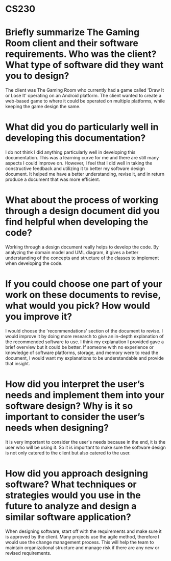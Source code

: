 # CS230
# Briefly summarize The Gaming Room client and their software requirements. Who was the client? What type of software did they want you to design?
The client was The Gaming Room who currently had a game called 'Draw It or Lose It' operating on an Android platform. The client wanted to create a web-based game to where it could be operated on multiple platforms, while keeping the game design the same. 

# What did you do particularly well in developing this documentation?
I do not think I did anything particularly well in developing this documentation. This was a learning curve for me and there are still many aspects I could improve on. However, I feel that I did well in taking the constructive feedback and utilizing it to better my software design document. It helped me have a better understanding, revise it, and in return produce a document that was more efficient. 

# What about the process of working through a design document did you find helpful when developing the code?
Working through a design document really helps to develop the code. By analyzing the domain model and UML diagram, it gives a better understanding of the concepts and structure of the classes to implement when developing the code.

# If you could choose one part of your work on these documents to revise, what would you pick? How would you improve it?
I would choose the 'recommendations' section of the document to revise. I would improve it by doing more research to give an in-depth explanation of the recommended software to use. I think my explanation I provided gave a brief overview but it could be better. If someone with no experience or knowledge of software platforms, storage, and memory were to read the document, I would want my explanations to be understandable and provide that insight.

# How did you interpret the user’s needs and implement them into your software design? Why is it so important to consider the user’s needs when designing?
It is very important to consider the user's needs because in the end, it is the user who will be using it. So it is important to make sure the software design is not only catered to the client but also catered to the user.

# How did you approach designing software? What techniques or strategies would you use in the future to analyze and design a similar software application?
When designing software, start off with the requirements and make sure it is approved by the client. Many projects use the agile method, therefore I would use the change management process. This will help the team to maintain organizational structure and manage risk if there are any new or revised requirements. 
